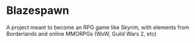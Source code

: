 # Blazespawn
A project meant to become an RPG game like Skyrim, with elements from Borderlands and online MMORPGs (WoW, Guild Wars 2, etc)
